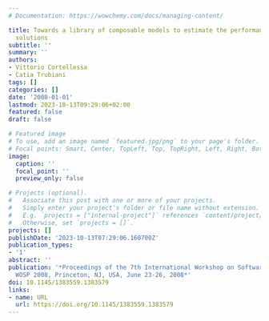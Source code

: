 ```yaml
---
# Documentation: https://wowchemy.com/docs/managing-content/

title: Towards a library of composable models to estimate the performance of security
  solutions
subtitle: ''
summary: ''
authors:
- Vittorio Cortellessa
- Catia Trubiani
tags: []
categories: []
date: '2008-01-01'
lastmod: 2023-10-13T09:29:06+02:00
featured: false
draft: false

# Featured image
# To use, add an image named `featured.jpg/png` to your page's folder.
# Focal points: Smart, Center, TopLeft, Top, TopRight, Left, Right, BottomLeft, Bottom, BottomRight.
image:
  caption: ''
  focal_point: ''
  preview_only: false

# Projects (optional).
#   Associate this post with one or more of your projects.
#   Simply enter your project's folder or file name without extension.
#   E.g. `projects = ["internal-project"]` references `content/project/deep-learning/index.md`.
#   Otherwise, set `projects = []`.
projects: []
publishDate: '2023-10-13T07:29:06.160700Z'
publication_types:
- '1'
abstract: ''
publication: '*Proceedings of the 7th International Workshop on Software and Performance,
  WOSP 2008, Princeton, NJ, USA, June 23-26, 2008*'
doi: 10.1145/1383559.1383579
links:
- name: URL
  url: https://doi.org/10.1145/1383559.1383579
---
```

